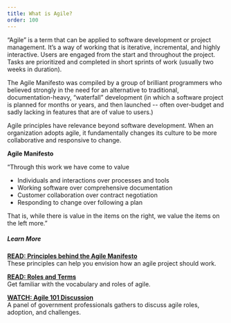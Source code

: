 ```yaml
---
title: What is Agile?
order: 100
---
```


“Agile” is a term that can be applied to software development or project management. It’s a way of working that is iterative, incremental, and highly interactive. Users are engaged from the start and throughout the project. Tasks are prioritized and completed in short sprints of work (usually two weeks in duration).

The Agile Manifesto was compiled by a group of brilliant programmers who believed strongly in the need for an alternative to traditional, documentation-heavy, “waterfall” development (in which a software project is planned for months or years, and then launched -- often over-budget and sadly lacking in features that are of value to users.)

Agile principles have relevance beyond software development. When an organization adopts agile, it fundamentally changes its culture to be more collaborative and responsive to change.

__Agile Manifesto__

“Through this work we have come to value

- Individuals and interactions over processes and tools
- Working software over comprehensive documentation
- Customer collaboration over contract negotiation
- Responding to change over following a plan

That is, while there is value in the items on the right, we value the items on the left more.”

##### Learn More

[__READ: Principles behind the Agile Manifesto__](http://agilemanifesto.org/principles.html)  
These principles can help you envision how an agile project should work.

[__READ: Roles and Terms__](http://www.agilegovleaders.org/general-resources/agile-terms/)  
Get familiar with the vocabulary and roles of agile.

[__WATCH: Agile 101 Discussion__](https://www.youtube.com/watch?v=BJ7QzG33DK0&index=1&list=PL6vVv5oPHplQ8BElUYxyKdrVWuh7rNMRu)  
A panel of government professionals gathers to discuss agile roles, adoption, and challenges.
